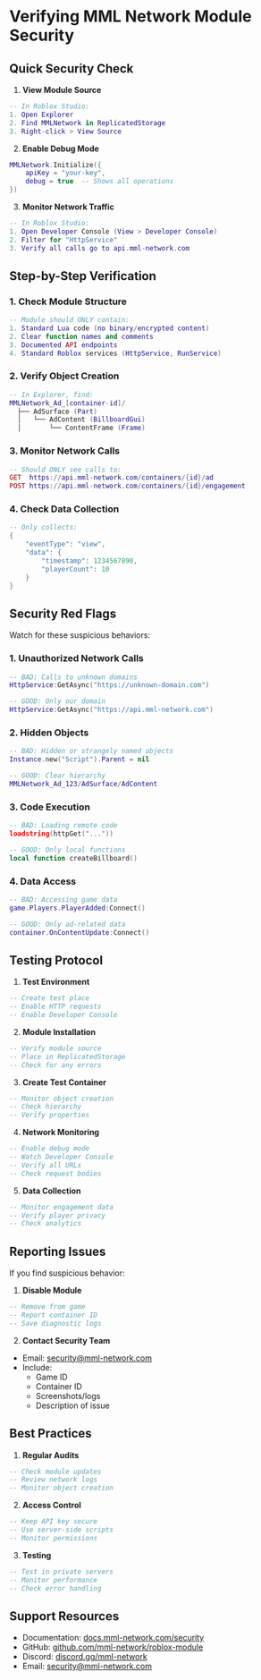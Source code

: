 # Verifying MML Network Module Security

## Quick Security Check

1. **View Module Source**
```lua
-- In Roblox Studio:
1. Open Explorer
2. Find MMLNetwork in ReplicatedStorage
3. Right-click > View Source
```

2. **Enable Debug Mode**
```lua
MMLNetwork.Initialize({
    apiKey = "your-key",
    debug = true  -- Shows all operations
})
```

3. **Monitor Network Traffic**
```lua
-- In Roblox Studio:
1. Open Developer Console (View > Developer Console)
2. Filter for "HttpService"
3. Verify all calls go to api.mml-network.com
```

## Step-by-Step Verification

### 1. Check Module Structure
```lua
-- Module should ONLY contain:
1. Standard Lua code (no binary/encrypted content)
2. Clear function names and comments
3. Documented API endpoints
4. Standard Roblox services (HttpService, RunService)
```

### 2. Verify Object Creation
```lua
-- In Explorer, find:
MMLNetwork_Ad_[container-id]/
  ├── AdSurface (Part)
  │   └── AdContent (BillboardGui)
  │       └── ContentFrame (Frame)
```

### 3. Monitor Network Calls
```lua
-- Should ONLY see calls to:
GET  https://api.mml-network.com/containers/{id}/ad
POST https://api.mml-network.com/containers/{id}/engagement
```

### 4. Check Data Collection
```lua
-- Only collects:
{
    "eventType": "view",
    "data": {
        "timestamp": 1234567890,
        "playerCount": 10
    }
}
```

## Security Red Flags

Watch for these suspicious behaviors:

### 1. Unauthorized Network Calls
```lua
-- BAD: Calls to unknown domains
HttpService:GetAsync("https://unknown-domain.com")

-- GOOD: Only our domain
HttpService:GetAsync("https://api.mml-network.com")
```

### 2. Hidden Objects
```lua
-- BAD: Hidden or strangely named objects
Instance.new("Script").Parent = nil

-- GOOD: Clear hierarchy
MMLNetwork_Ad_123/AdSurface/AdContent
```

### 3. Code Execution
```lua
-- BAD: Loading remote code
loadstring(httpGet("..."))

-- GOOD: Only local functions
local function createBillboard()
```

### 4. Data Access
```lua
-- BAD: Accessing game data
game.Players.PlayerAdded:Connect()

-- GOOD: Only ad-related data
container.OnContentUpdate:Connect()
```

## Testing Protocol

1. **Test Environment**
```lua
-- Create test place
-- Enable HTTP requests
-- Enable Developer Console
```

2. **Module Installation**
```lua
-- Verify module source
-- Place in ReplicatedStorage
-- Check for any errors
```

3. **Create Test Container**
```lua
-- Monitor object creation
-- Check hierarchy
-- Verify properties
```

4. **Network Monitoring**
```lua
-- Enable debug mode
-- Watch Developer Console
-- Verify all URLs
-- Check request bodies
```

5. **Data Collection**
```lua
-- Monitor engagement data
-- Verify player privacy
-- Check analytics
```

## Reporting Issues

If you find suspicious behavior:

1. **Disable Module**
```lua
-- Remove from game
-- Report container ID
-- Save diagnostic logs
```

2. **Contact Security Team**
- Email: security@mml-network.com
- Include:
  - Game ID
  - Container ID
  - Screenshots/logs
  - Description of issue

## Best Practices

1. **Regular Audits**
```lua
-- Check module updates
-- Review network logs
-- Monitor object creation
```

2. **Access Control**
```lua
-- Keep API key secure
-- Use server-side scripts
-- Monitor permissions
```

3. **Testing**
```lua
-- Test in private servers
-- Monitor performance
-- Check error handling
```

## Support Resources

- Documentation: [docs.mml-network.com/security](https://docs.mml-network.com/security)
- GitHub: [github.com/mml-network/roblox-module](https://github.com/mml-network/roblox-module)
- Discord: [discord.gg/mml-network](https://discord.gg/mml-network)
- Email: security@mml-network.com 